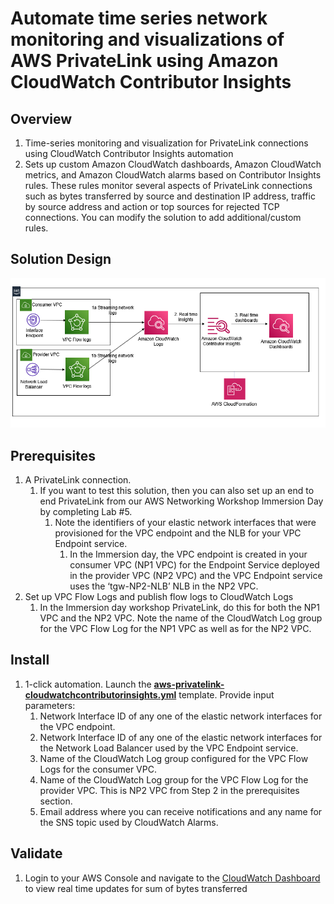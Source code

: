 <p align="center">
</p>

# Automate time series network monitoring and visualizations of AWS PrivateLink using Amazon CloudWatch Contributor Insights

## Overview

1. Time-series monitoring and visualization for PrivateLink connections using CloudWatch Contributor Insights automation
2. Sets up custom Amazon CloudWatch dashboards, Amazon CloudWatch metrics, and Amazon CloudWatch alarms based on Contributor Insights rules. These rules monitor several aspects of PrivateLink connections such as bytes transferred by source and destination IP address, traffic by source address and action or top sources for rejected TCP connections. You can modify the solution to add additional/custom rules.


## Solution Design

![](images/vpcprivatelink.PNG)


## Prerequisites

1. A PrivateLink connection. 
	1. If you want to test this solution, then you can also set up an end to end PrivateLink from our AWS Networking Workshop Immersion Day by completing Lab #5.
		1. Note the identifiers of your elastic network interfaces that were provisioned for the VPC endpoint and the NLB for your VPC Endpoint service. 
			1. In the Immersion day, the VPC endpoint is created in your consumer VPC (NP1 VPC) for the Endpoint Service deployed in the provider VPC (NP2 VPC) and the VPC Endpoint service uses the ‘tgw-NP2-NLB’ NLB in the NP2 VPC.
2. Set up VPC Flow Logs and publish flow logs to CloudWatch Logs
	1. In the Immersion day workshop PrivateLink,  do this for both the NP1 VPC and the NP2 VPC. Note the name of the CloudWatch Log group for the VPC Flow Log for the NP1 VPC as well as for the NP2 VPC.


## Install

1. 1-click automation. Launch the **[aws-privatelink-cloudwatchcontributorinsights.yml](https://github.com/aws-samples/aws-cloudwatch-monitoring/blob/main/cft/aws-privatelink-cloudwatchcontributorinsights.yml)** template. Provide input parameters:
	1. Network Interface ID of any one of the elastic network interfaces for the VPC endpoint.
	2. Network Interface ID of any one of the elastic network interfaces for the Network Load Balancer used by the VPC Endpoint service. 
	3. Name of the CloudWatch Log group configured for the VPC Flow Logs for the consumer VPC.
	4. Name of the CloudWatch Log group for the VPC Flow Log for the provider VPC. This is NP2 VPC from Step 2 in the prerequisites section. 
	5. Email address where you can receive notifications and any name for the SNS topic used by CloudWatch Alarms.


## Validate
1. Login to your AWS Console and navigate to the [CloudWatch Dashboard](https://console.aws.amazon.com/cloudwatch/home?region=${AWS::Region}#dashboards:name=${DatabricksCWDashboard}) to view real time updates for sum of bytes transferred










